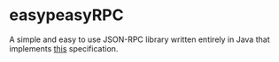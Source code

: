 # easypeasyRPC
A simple and easy to use JSON-RPC library written entirely in Java that implements [this](http://www.jsonrpc.org/specification) specification.
